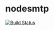 # nodesmtp
[![Build Status](https://api.travis-ci.org/liuganghao/nodesmtp.svg?branch=master)](https://api.travis-ci.org/liuganghao/nodesmtp)
